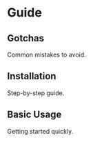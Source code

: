 # Guide

## Gotchas

Common mistakes to avoid.

## Installation

Step-by-step guide.

## Basic Usage

Getting started quickly.
